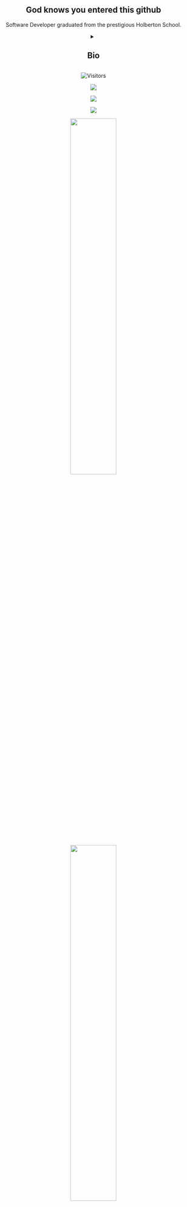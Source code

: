 <h2 align="center">God knows you entered this github</h2>

<div align="center">

Software Developer graduated from the prestigious Holberton School.

<details>
<summary><b><h2>Bio</h2></b></summary>

## From Uruguay. 

Self-taught developer; experience student; technology lover.

Interested in computer science and many other fields such as visual arts, sound design and composition, language, etc.

I use Github as version management,
Storage of project resources,
knowledge resources and social media platform for software developers.
</details>

![Visitors](https://api.visitorbadge.io/api/combined?path=https%3A%2F%2Fgithub.com%2FDak4rPrO&label=PROFILE%20VIEWS&labelColor=%23ff8a65&countColor=%23263759)

[<img align="center" src="https://img.shields.io/badge/Instagram-%23E4405F.svg?style=for-the-badge&logo=Instagram&logoColor=white" />](https://www.instagram.com/mauri.7171/)

[<img align="center" src="https://img.shields.io/badge/linkedin-%230077B5.svg?style=for-the-badge&logo=linkedin&logoColor=white" />](https://www.linkedin.com/in/mauricio-miranda-13814b231/)
  
[<img align="center" src="https://img.shields.io/badge/Gmail-seashell?&style=for-the-badge&logo=gmail&logoColor=red" />](mailto:mauricio.miranda@holbertonstudents.com)

<!-- Stats profile -->
<div align="center">
<img width="49%" src=https://github-readme-stats.vercel.app/api?username=Dak4rPrO&show_icons=true&theme=dark&custom_title=Mauricio%20Miranda%20Github%20Profile>

<!-- Top languages -->
<div align="center">
<img width="49%" src=https://github-readme-stats.vercel.app/api/top-langs/?username=Dak4rPrO&layout=compact&hide=roff,MATLAB&langs_count=8&theme=dark&custom_title=Top%20languages>
  
<!-- Top languages -->
<p><img align="center" src="https://github-readme-streak-stats.herokuapp.com/?user=Dak4rPrO&theme=dark&custom_title" alt="Dak4rPrO" /></p>

<!-- Trophies -->
<p align="center"> <a href="https://github.com/ryo-ma/github-profile-trophy"><img src="https://github-profile-trophy.vercel.app/?username=Dak4rPrO" alt="Dak4rPrO" /></a> </p>

<!-- Contribution graph -->
<!-- <p justify-content="center">
<img width="100%" src="https://activity-graph.herokuapp.com/graph?username=Dak4rPrO&theme=react-dark&custom_title=Contribution%20Graph"> </p> -->
